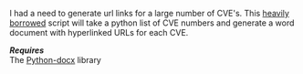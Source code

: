 I had a need to generate url links for a large number of CVE's.  This [heavily borrowed](https://9to5answer.com/adding-an-hyperlink-in-msword-by-using-python-docx) script will take a python list of CVE numbers and generate a word document with hyperlinked URLs for each CVE.  

***Requires***  
The [Python-docx](https://pypi.org/project/python-docx/) library

